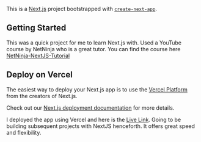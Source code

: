 This is a [Next.js](https://nextjs.org/) project bootstrapped with [`create-next-app`](https://github.com/vercel/next.js/tree/canary/packages/create-next-app).

## Getting Started

This was a quick project for me to learn Next.js with. Used a YouTube course by NetNinja who is a great tutor. You can find the course here [NetNinja-NextJS-Tutorial](https://www.youtube.com/watch?v=A63UxsQsEbU&list=PL4cUxeGkcC9g9gP2onazU5-2M-AzA8eBw&index=1)

## Deploy on Vercel

The easiest way to deploy your Next.js app is to use the [Vercel Platform](https://vercel.com/new?utm_medium=default-template&filter=next.js&utm_source=create-next-app&utm_campaign=create-next-app-readme) from the creators of Next.js.

Check out our [Next.js deployment documentation](https://nextjs.org/docs/deployment) for more details.

I deployed the app using Vercel and here is the [Live Link](https://ninjalist-emmanueloloke.vercel.app/). Going to be building subsequent projects with NextJS henceforth. It offers great speed and flexibility.
